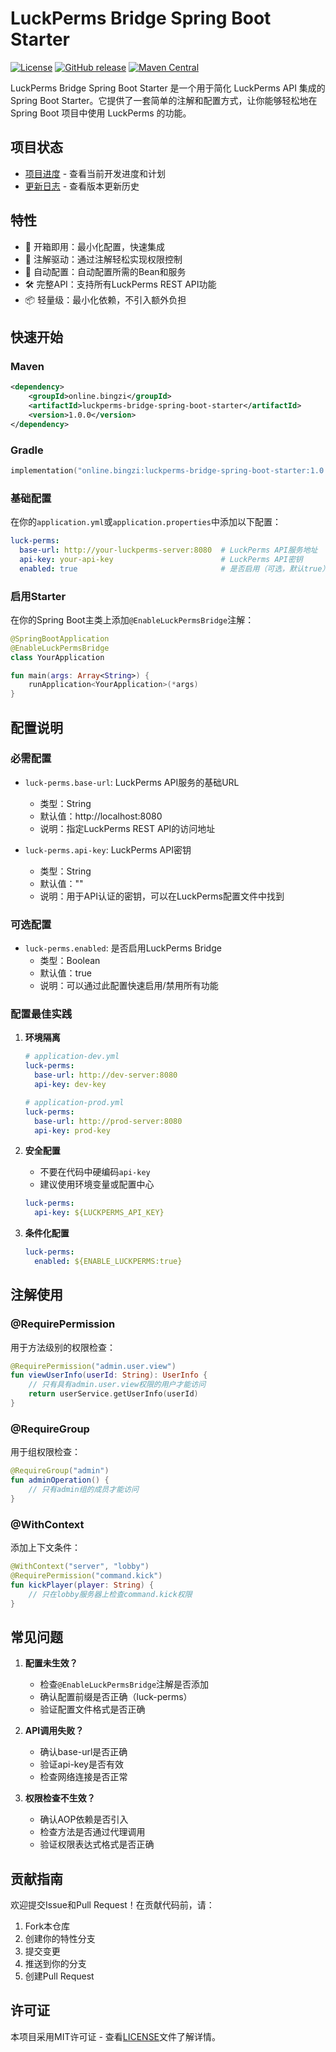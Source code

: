 # LuckPerms Bridge Spring Boot Starter

[![License](https://img.shields.io/badge/license-MIT-blue.svg)](LICENSE)
[![GitHub release](https://img.shields.io/github/release/BingZi-233/luckperms-bridge-spring-boot-starter.svg)](../../releases)
[![Maven Central](https://img.shields.io/maven-central/v/online.bingzi/luckperms-bridge-spring-boot-starter.svg)](https://search.maven.org/artifact/online.bingzi/luckperms-bridge-spring-boot-starter)

LuckPerms Bridge Spring Boot Starter 是一个用于简化 LuckPerms API 集成的 Spring Boot Starter。它提供了一套简单的注解和配置方式，让你能够轻松地在 Spring Boot 项目中使用 LuckPerms 的功能。

## 项目状态

- [项目进度](PROGRESS.md) - 查看当前开发进度和计划
- [更新日志](CHANGELOG.md) - 查看版本更新历史

## 特性

- 🚀 开箱即用：最小化配置，快速集成
- 🎯 注解驱动：通过注解轻松实现权限控制
- 🔌 自动配置：自动配置所需的Bean和服务
- 🛠 完整API：支持所有LuckPerms REST API功能
- 📦 轻量级：最小化依赖，不引入额外负担

## 快速开始

### Maven

```xml
<dependency>
    <groupId>online.bingzi</groupId>
    <artifactId>luckperms-bridge-spring-boot-starter</artifactId>
    <version>1.0.0</version>
</dependency>
```

### Gradle

```kotlin
implementation("online.bingzi:luckperms-bridge-spring-boot-starter:1.0.0")
```

### 基础配置

在你的`application.yml`或`application.properties`中添加以下配置：

```yaml
luck-perms:
  base-url: http://your-luckperms-server:8080  # LuckPerms API服务地址
  api-key: your-api-key                        # LuckPerms API密钥
  enabled: true                                # 是否启用（可选，默认true）
```

### 启用Starter

在你的Spring Boot主类上添加`@EnableLuckPermsBridge`注解：

```kotlin
@SpringBootApplication
@EnableLuckPermsBridge
class YourApplication

fun main(args: Array<String>) {
    runApplication<YourApplication>(*args)
}
```

## 配置说明

### 必需配置

- `luck-perms.base-url`: LuckPerms API服务的基础URL
  - 类型：String
  - 默认值：http://localhost:8080
  - 说明：指定LuckPerms REST API的访问地址

- `luck-perms.api-key`: LuckPerms API密钥
  - 类型：String
  - 默认值：""
  - 说明：用于API认证的密钥，可以在LuckPerms配置文件中找到

### 可选配置

- `luck-perms.enabled`: 是否启用LuckPerms Bridge
  - 类型：Boolean
  - 默认值：true
  - 说明：可以通过此配置快速启用/禁用所有功能

### 配置最佳实践

1. **环境隔离**
   ```yaml
   # application-dev.yml
   luck-perms:
     base-url: http://dev-server:8080
     api-key: dev-key

   # application-prod.yml
   luck-perms:
     base-url: http://prod-server:8080
     api-key: prod-key
   ```

2. **安全配置**
   - 不要在代码中硬编码`api-key`
   - 建议使用环境变量或配置中心
   ```yaml
   luck-perms:
     api-key: ${LUCKPERMS_API_KEY}
   ```

3. **条件化配置**
   ```yaml
   luck-perms:
     enabled: ${ENABLE_LUCKPERMS:true}
   ```

## 注解使用

### @RequirePermission

用于方法级别的权限检查：

```kotlin
@RequirePermission("admin.user.view")
fun viewUserInfo(userId: String): UserInfo {
    // 只有具有admin.user.view权限的用户才能访问
    return userService.getUserInfo(userId)
}
```

### @RequireGroup

用于组权限检查：

```kotlin
@RequireGroup("admin")
fun adminOperation() {
    // 只有admin组的成员才能访问
}
```

### @WithContext

添加上下文条件：

```kotlin
@WithContext("server", "lobby")
@RequirePermission("command.kick")
fun kickPlayer(player: String) {
    // 只在lobby服务器上检查command.kick权限
}
```

## 常见问题

1. **配置未生效？**
   - 检查`@EnableLuckPermsBridge`注解是否添加
   - 确认配置前缀是否正确（luck-perms）
   - 验证配置文件格式是否正确

2. **API调用失败？**
   - 确认base-url是否正确
   - 验证api-key是否有效
   - 检查网络连接是否正常

3. **权限检查不生效？**
   - 确认AOP依赖是否引入
   - 检查方法是否通过代理调用
   - 验证权限表达式格式是否正确

## 贡献指南

欢迎提交Issue和Pull Request！在贡献代码前，请：

1. Fork本仓库
2. 创建你的特性分支
3. 提交变更
4. 推送到你的分支
5. 创建Pull Request

## 许可证

本项目采用MIT许可证 - 查看[LICENSE](LICENSE)文件了解详情。 